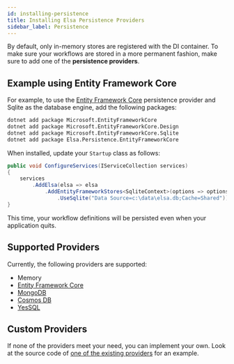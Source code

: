 ```yaml
---
id: installing-persistence
title: Installing Elsa Persistence Providers
sidebar_label: Persistence
---
```


By default, only in-memory stores are registered with the DI container. To make sure your workflows are stored in a more permanent fashion, make sure to add one of the **persistence providers**.

## Example using Entity Framework Core
For example, to use the [Entity Framework Core](https://docs.microsoft.com/en-us/ef/core/) persistence provider and Sqlite as the database engine, add the following packages:

```bash
dotnet add package Microsoft.EntityFrameworkCore
dotnet add package Microsoft.EntityFrameworkCore.Design
dotnet add package Microsoft.EntityFrameworkCore.Sqlite
dotnet add package Elsa.Persistence.EntityFrameworkCore
```

When installed, update your `Startup` class as follows:

```csharp
public void ConfigureServices(IServiceCollection services)
{
    services
        .AddElsa(elsa => elsa
            .AddEntityFrameworkStores<SqliteContext>(options => options
                .UseSqlite("Data Source=c:\data\elsa.db;Cache=Shared"));
}
```

This time, your workflow definitions will be persisted even when your application quits.

## Supported Providers

Currently, the following providers are supported:

* Memory
* [Entity Framework Core](https://docs.microsoft.com/en-us/ef/core/)
* [MongoDB](https://www.mongodb.com/)
* [Cosmos DB](https://azure.microsoft.com/en-us/services/cosmos-db/)
* [YesSQL](https://github.com/sebastienros/yessql/blob/dev/README.md)

## Custom Providers

If none of the providers meet your need, you can implement your own. Look at the source code of [one of the existing providers](https://github.com/elsa-workflows/elsa-core/tree/develop/src/persistence) for an example.
